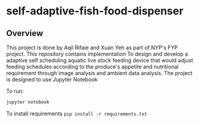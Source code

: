 # self-adaptive-fish-food-dispenser

## Overview

This project is done by Aqil Rifaie and Xuan Yeh as part of NYP's FYP project.
This repository contains implementation To design and develop a adaptive self scheduling aquatic live stock feeding device that would adjust feeding schedules according to the produce's appetite and nutritional requirement through image analysis and ambient data analysis.
The project is designed to use Jupyter Notebook

To run:

```powershell
jupyter notebook
```
To install requirements `pip install -r requirements.txt`
